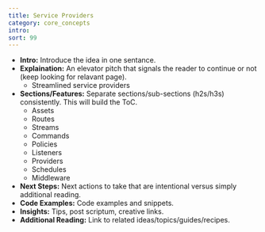 ```yaml
---
title: Service Providers
category: core_concepts
intro: 
sort: 99
---
```


- **Intro:** Introduce the idea in one sentance.
- **Explaination:** An elevator pitch that signals the reader to continue or not (keep looking for relavant page).
    - Streamlined service providers
- **Sections/Features:** Separate sections/sub-sections (h2s/h3s) consistently. This will build the ToC.
    - Assets
    - Routes
    - Streams
    - Commands
    - Policies
    - Listeners
    - Providers
    - Schedules
    - Middleware
- **Next Steps:** Next actions to take that are intentional versus simply additional reading.
- **Code Examples:** Code examples and snippets.
- **Insights:** Tips, post scriptum, creative links.
- **Additional Reading:** Link to related ideas/topics/guides/recipes.
